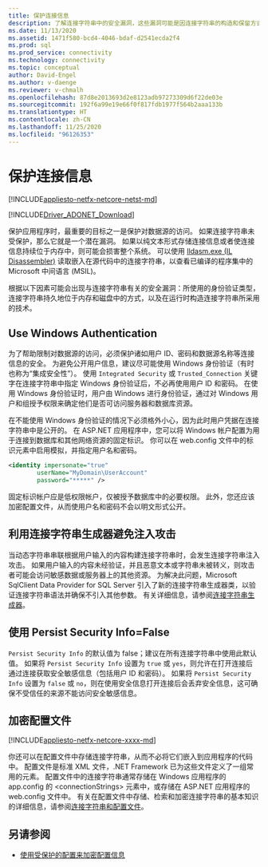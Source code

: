```yaml
---
title: 保护连接信息
description: 了解连接字符串中的安全漏洞，这些漏洞可能是因连接字符串的构造和保留方式以及身份验证类型引发的。
ms.date: 11/13/2020
ms.assetid: 1471f580-bcd4-4046-bdaf-d2541ecda2f4
ms.prod: sql
ms.prod_service: connectivity
ms.technology: connectivity
ms.topic: conceptual
author: David-Engel
ms.author: v-daenge
ms.reviewer: v-chmalh
ms.openlocfilehash: 87d8e2013693d2e8123adb97273309d6f22de03e
ms.sourcegitcommit: 192f6a99e19e66f0f817fdb1977f564b2aaa133b
ms.translationtype: HT
ms.contentlocale: zh-CN
ms.lasthandoff: 11/25/2020
ms.locfileid: "96126353"
---
```

# <a name="protecting-connection-information"></a>保护连接信息

[!INCLUDE[appliesto-netfx-netcore-netst-md](../../includes/appliesto-netfx-netcore-netst-md.md)]

[!INCLUDE[Driver_ADONET_Download](../../includes/driver_adonet_download.md)]

保护应用程序时，最重要的目标之一是保护对数据源的访问。 如果连接字符串未受保护，那么它就是一个潜在漏洞。 如果以纯文本形式存储连接信息或者使连接信息持续位于内存中，则可能会损害整个系统。 可以使用 [Ildasm.exe (IL Disassembler)](/dotnet/docs/framework/tools/ildasm-exe-il-disassembler.md) 读取嵌入在源代码中的连接字符串，以查看已编译的程序集中的 Microsoft 中间语言 (MSIL)。

根据以下因素可能会出现与连接字符串有关的安全漏洞：所使用的身份验证类型，连接字符串持久地位于内存和磁盘中的方式，以及在运行时构造连接字符串所采用的技术。

## <a name="use-windows-authentication"></a>Use Windows Authentication

为了帮助限制对数据源的访问，必须保护诸如用户 ID、密码和数据源名称等连接信息的安全。 为避免公开用户信息，建议尽可能使用 Windows 身份验证（有时也称为“集成安全性”）。 使用 `Integrated Security` 或 `Trusted_Connection` 关键字在连接字符串中指定 Windows 身份验证后，不必再使用用户 ID 和密码。 在使用 Windows 身份验证时，用户由 Windows 进行身份验证，通过对 Windows 用户和组授予权限来确定他们是否可访问服务器和数据库资源。

在不能使用 Windows 身份验证的情况下必须格外小心，因为此时用户凭据在连接字符串中是公开的。 在 ASP.NET 应用程序中，您可以将 Windows 帐户配置为用于连接到数据库和其他网络资源的固定标识。 你可以在 web.config 文件中的标识元素中启用模拟，并指定用户名和密码。

```xml  
<identity impersonate="true"
        userName="MyDomain\UserAccount"
        password="*****" />  
```  

固定标识帐户应是低权限帐户，仅被授予数据库中的必要权限。 此外，您还应该加密配置文件，从而使用户名和密码不会以明文形式公开。

## <a name="avoid-injection-attacks-with-connection-string-builders"></a>利用连接字符串生成器避免注入攻击

当动态字符串串联根据用户输入的内容构建连接字符串时，会发生连接字符串注入攻击。 如果用户输入的内容未经验证，并且恶意文本或字符串未被转义，则攻击者可能会访问敏感数据或服务器上的其他资源。 为解决此问题，Microsoft SqlClient Data Provider for SQL Server 引入了新的连接字符串生成器类，以验证连接字符串语法并确保不引入其他参数。 有关详细信息，请参阅[连接字符串生成器](connection-string-builders.md)。

## <a name="use-persist-security-infofalse"></a>使用 Persist Security Info=False

`Persist Security Info` 的默认值为 false；建议在所有连接字符串中使用此默认值。 如果将 `Persist Security Info` 设置为 `true` 或 `yes`，则允许在打开连接后通过连接获取安全敏感信息（包括用户 ID 和密码）。 如果将 `Persist Security Info` 设置为 `false` 或 `no`，则在使用安全信息打开连接后会丢弃安全信息，这可确保不受信任的来源不能访问安全敏感信息。

## <a name="encrypt-configuration-files"></a>加密配置文件

[!INCLUDE[appliesto-netfx-netcore-xxxx-md](../../includes/appliesto-netfx-netcore-xxxx-md.md)]

你还可以在配置文件中存储连接字符串，从而不必将它们嵌入到应用程序的代码中。 配置文件是标准 XML 文件，.NET Framework 已为这些文件定义了一组常用的元素。 配置文件中的连接字符串通常存储在 Windows 应用程序的 app.config 的 \<connectionStrings> 元素中，或存储在 ASP.NET 应用程序的 web.config 文件中。 有关在配置文件中存储、检索和加密连接字符串的基本知识的详细信息，请参阅[连接字符串和配置文件](connection-strings-and-configuration-files.md)。

## <a name="see-also"></a>另请参阅

- [使用受保护的配置来加密配置信息](/previous-versions/aspnet/53tyfkaw(v=vs.100))
